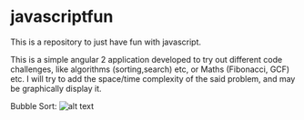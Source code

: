 # javascriptfun
This is a repository to just have fun with javascript.


This is a simple angular 2 application developed to try out different code challenges, like algorithms (sorting,search) etc, 
or Maths (Fibonacci, GCF) etc. 
I will try to add the space/time complexity of the said problem, and may be graphically display it.


Bubble Sort:
![alt text](https://github.com/nileshgokhalepune/javascriptfun/blob/master/bubblesort.PNG "Bubble sort")
